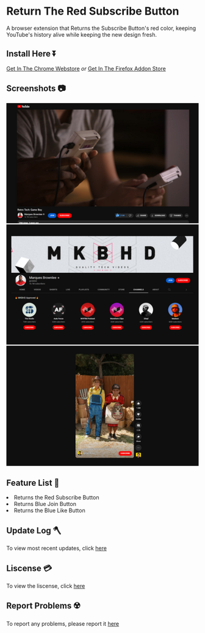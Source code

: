 # Return The Red Subscribe Button
A browser extension that Returns the Subscribe Button's red color, keeping YouTube's history alive while keeping the new design fresh. 

## Install Here ⏬
[Get In The Chrome Webstore](https://chrome.google.com/webstore/detail/return-the-red-subscribe/jelocjcknmhfifcapebeibnolciholbl) <i>or</i> [Get In The Firefox Addon Store](https://addons.mozilla.org/en-GB/firefox/addon/returntheredsubscribebutton/)

## Screenshots 📷
![MKBHD's YouTube Original, Retro Tech's watch page. The Subscribe button is returned to the better red color. The Join button is returned to it's blue color. The like button is returned to it's blue color, while keeping the new animation.](/images/Screenshot3.jpg)
![MKBHD's YouTube page, on the channels section. All the Subscribe buttons are returned to the better red color. The Join button is returned to it's blue color.](/images/Screenshot2.jpg)
![A YouTube short by Zach King, where he and a woman are dressed as farmers. The Subscribe Button is returned to the better Red color.](/images/Screenshot1.jpg)

## Feature List 📃
<li>Returns the Red Subscribe Button</li>
<li>Returns Blue Join Button</li>
<li>Returns the Blue Like Button</li>

## Update Log 🪓
To view most recent updates, click [here](https://github.com/DamienDavisNeff/RedSubscribeButton/blob/main/CHANGELOG.md)

## Liscense 💳
To view the liscense, click [here](https://github.com/DamienDavisNeff/RedSubscribeButton/blob/main/LISCENSE.md)

## Report Problems ☢️
To report any problems, please report it [here](https://github.com/DamienDavisNeff/RedSubscribeButton/issues)